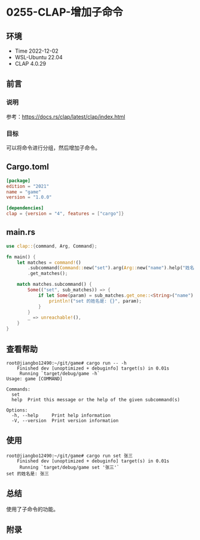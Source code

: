 # 0255-CLAP-增加子命令

## 环境

- Time 2022-12-02
- WSL-Ubuntu 22.04
- CLAP 4.0.29

## 前言

### 说明

参考：<https://docs.rs/clap/latest/clap/index.html>

### 目标

可以将命令进行分组，然后增加子命令。

## Cargo.toml

```toml
[package]
edition = "2021"
name = "game"
version = "1.0.0"

[dependencies]
clap = {version = "4", features = ["cargo"]}
```

## main.rs

```Rust
use clap::{command, Arg, Command};

fn main() {
    let matches = command!()
        .subcommand(Command::new("set").arg(Arg::new("name").help("姓名")))
        .get_matches();

    match matches.subcommand() {
        Some(("set", sub_matches)) => {
            if let Some(param) = sub_matches.get_one::<String>("name") {
                println!("set 的姓名是: {}", param);
            }
        }
        _ => unreachable!(),
    }
}
```

## 查看帮助

```text
root@jiangbo12490:~/git/game# cargo run -- -h
    Finished dev [unoptimized + debuginfo] target(s) in 0.01s
     Running `target/debug/game -h`
Usage: game [COMMAND]

Commands:
  set
  help  Print this message or the help of the given subcommand(s)

Options:
  -h, --help     Print help information
  -V, --version  Print version information
```

## 使用

```text
root@jiangbo12490:~/git/game# cargo run set 张三
    Finished dev [unoptimized + debuginfo] target(s) in 0.01s
     Running `target/debug/game set '张三'`
set 的姓名是: 张三
```

## 总结

使用了子命令的功能。

## 附录
